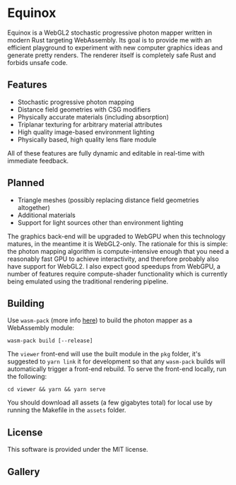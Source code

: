 # Equinox

Equinox is a WebGL2 stochastic progressive photon mapper written in modern Rust targeting WebAssembly. Its goal is to provide me with an efficient playground to experiment with new computer graphics ideas and generate pretty renders. The renderer itself is completely safe Rust and forbids unsafe code.

## Features

- Stochastic progressive photon mapping
- Distance field geometries with CSG modifiers
- Physically accurate materials (including absorption)
- Triplanar texturing for arbitrary material attributes
- High quality image-based environment lighting
- Physically based, high quality lens flare module

All of these features are fully dynamic and editable in real-time with immediate feedback.

## Planned

 - Triangle meshes (possibly replacing distance field geometries altogether)
 - Additional materials
 - Support for light sources other than environment lighting

The graphics back-end will be upgraded to WebGPU when this technology matures, in the meantime it is WebGL2-only. The rationale for this is simple: the photon mapping algorithm is compute-intensive enough that you need a reasonably fast GPU to achieve interactivity, and therefore probably also have support for WebGL2. I also expect good speedups from WebGPU, a number of features require compute-shader functionality which is currently being emulated using the traditional rendering pipeline.

## Building

Use `wasm-pack` (more info [here](https://github.com/rustwasm/wasm-pack)) to build the photon mapper as a WebAssembly module:

    wasm-pack build [--release]

The `viewer` front-end will use the built module in the `pkg` folder, it's suggested to `yarn link` it for development so that any `wasm-pack` builds will automatically trigger a front-end rebuild. To serve the front-end locally, run the following:

    cd viewer && yarn && yarn serve

You should download all assets (a few gigabytes total) for local use by running the Makefile in the `assets` folder.

## License

This software is provided under the MIT license.

## Gallery
